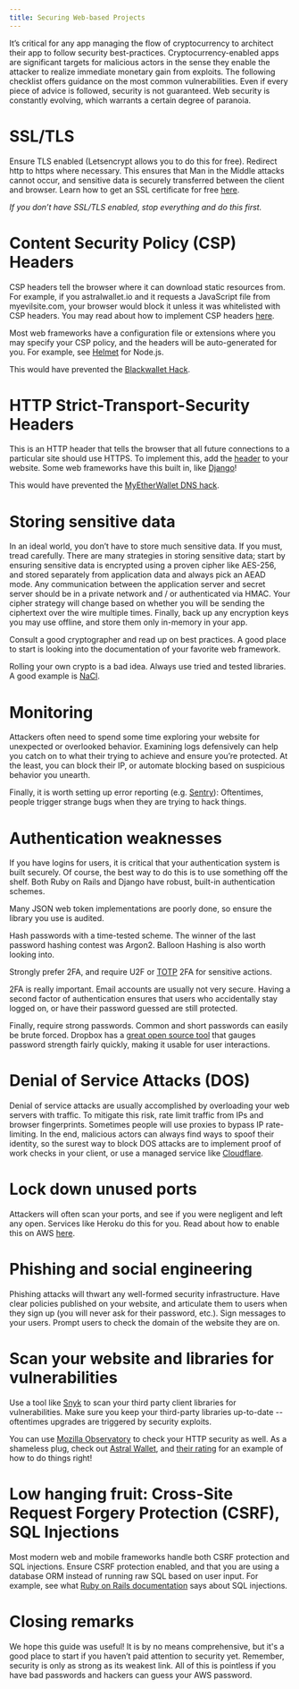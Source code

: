```yaml
---
title: Securing Web-based Projects
---
```


It’s critical for any app managing the flow of cryptocurrency to architect their app to follow
security best-practices. Cryptocurrency-enabled apps are significant targets for malicious
actors in the sense they enable the attacker to realize immediate monetary gain from exploits.
The following checklist offers guidance on the most common vulnerabilities. Even if every piece
of advice is followed, security is not guaranteed. Web security is constantly evolving, which
warrants a certain degree of paranoia.

# SSL/TLS

Ensure TLS enabled (Letsencrypt allows you to do this for free). Redirect http to https where
necessary. This ensures that Man in the Middle attacks cannot occur, and sensitive data is
securely transferred between the client and browser. Learn how to get an SSL certificate for free
[here](https://letsencrypt.org/getting-started/).

*If you don’t have SSL/TLS enabled, stop everything and do this first.*

# Content Security Policy (CSP) Headers

CSP headers tell the browser where it can download static resources from. For example, if you
astralwallet.io and it requests a JavaScript file from myevilsite.com, your browser would block
it unless it was whitelisted with CSP headers. You may read about how to implement CSP headers
[here](https://developer.mozilla.org/en-US/docs/Web/HTTP/CSP).

Most web frameworks have a configuration file or extensions where you may specify
your CSP policy, and the headers will be auto-generated for you. For example, see
[Helmet](https://www.npmjs.com/package/helmet) for Node.js.

This would have prevented the [Blackwallet
Hack](https://www.ccn.com/yet-another-crypto-wallet-hack-causes-users-lose-400000/).

# HTTP Strict-Transport-Security Headers

This is an HTTP header that tells the browser that all future
connections to a particular site should use HTTPS. To implement this, add the
[header](https://developer.mozilla.org/en-US/docs/Web/HTTP/Headers/Strict-Transport-Security)
to your website. Some web frameworks have this built in, like
[Django](https://docs.djangoproject.com/en/2.0/topics/security/#ssl-https)!

This would have prevented the [MyEtherWallet DNS
hack](https://bitcoinmagazine.com/articles/popular-ether-wallet-mew-hijacked-dns-attack/).


# Storing sensitive data

In an ideal world, you don’t have to store much sensitive data. If you must, tread
carefully. There are many strategies in storing sensitive data; start by ensuring sensitive
data is encrypted using a proven cipher like AES-256, and stored separately from application
data and always pick an AEAD mode. Any communication between the application server and secret
server should be in a private network and / or authenticated via HMAC. Your cipher strategy will
change based on whether you will be sending the ciphertext over the wire multiple times. Finally,
back up any encryption keys you may use offline, and store them only in-memory in your app.

Consult a good cryptographer and read up on best practices. A good place to start is looking
into the documentation of your favorite web framework.

Rolling your own crypto is a bad idea. Always use tried and tested libraries. A good example is
[NaCl](https://en.wikipedia.org/wiki/NaCl_(software)).

# Monitoring
Attackers often need to spend some time exploring your website for unexpected or overlooked
behavior. Examining logs defensively can help you catch on to what their trying to achieve and
ensure you’re protected. At the least, you can block their IP, or automate blocking based on
suspicious behavior you unearth.

Finally, it is worth setting up error reporting (e.g. [Sentry](https://sentry.io/welcome/)):
Oftentimes, people trigger strange bugs when they are trying to hack things.

# Authentication weaknesses

If you have logins for users, it is critical that your authentication system is built securely. Of
course, the best way to do this is to use something off the shelf. Both Ruby on Rails and Django
have robust, built-in authentication schemes.

Many JSON web token implementations are poorly done, so ensure the library you use is audited.

Hash passwords with a time-tested scheme. The winner of the last password hashing contest was
Argon2. Balloon Hashing is also worth looking into.

Strongly prefer 2FA, and require U2F or [TOTP](https://tools.ietf.org/html/rfc6238) 2FA for
sensitive actions.

2FA is really important. Email accounts are usually not very secure. Having a second factor
of authentication ensures that users who accidentally stay logged on, or have their password
guessed are still protected.

Finally, require strong passwords. Common and short passwords
can easily be brute forced. Dropbox has a [great open source
tool](https://blogs.dropbox.com/tech/2012/04/zxcvbn-realistic-password-strength-estimation/)
that gauges password strength fairly quickly, making it usable for user interactions.

# Denial of Service Attacks (DOS)

Denial of service attacks are usually accomplished by overloading your web servers with traffic. To
mitigate this risk, rate limit traffic from IPs and browser fingerprints. Sometimes people will
use proxies to bypass IP rate-limiting. In the end, malicious actors can always find ways to
spoof their identity, so the surest way to block DOS attacks are to implement proof of work checks
in your client, or use a managed service like [Cloudflare](https://www.cloudflare.com/ddos/).

# Lock down unused ports

Attackers will often scan your ports, and see if you were negligent and left any
open. Services like Heroku do this for you. Read about how to enable this on AWS
[here](https://docs.aws.amazon.com/AWSEC2/latest/UserGuide/authorizing-access-to-an-instance.html).

# Phishing and social engineering

Phishing attacks will thwart any well-formed security infrastructure. Have clear policies
published on your website, and articulate them to users when they sign up (you will never ask
for their password, etc.). Sign messages to your users. Prompt users to check the domain of
the website they are on.

# Scan your website and libraries for vulnerabilities

Use a tool like [Snyk](https://snyk.io/) to scan your third party client libraries for
vulnerabilities. Make sure you keep your third-party libraries up-to-date -- oftentimes upgrades
are triggered by security exploits.

You can use [Mozilla Observatory](https://observatory.mozilla.org/) to check your HTTP security
as well. As a shameless plug, check out [Astral Wallet](https://astralwallet.io), and [their
rating](https://observatory.mozilla.org/analyze/astralwallet.io) for an example of how to do
things right!

# Low hanging fruit: Cross-Site Request Forgery Protection (CSRF), SQL Injections

Most modern web and mobile frameworks handle both CSRF protection and SQL
injections. Ensure CSRF protection enabled, and that you are using a database ORM
instead of running raw SQL based on user input. For example, see what [Ruby on Rails
documentation](http://guides.rubyonrails.org/security.html#sql-injection) says about SQL
injections.

# Closing remarks

We hope this guide was useful! It is by no means comprehensive, but it's a good place to start if
you haven’t paid attention to security yet. Remember, security is only as strong as its weakest
link. All of this is pointless if you have bad passwords and hackers can guess your AWS password.
